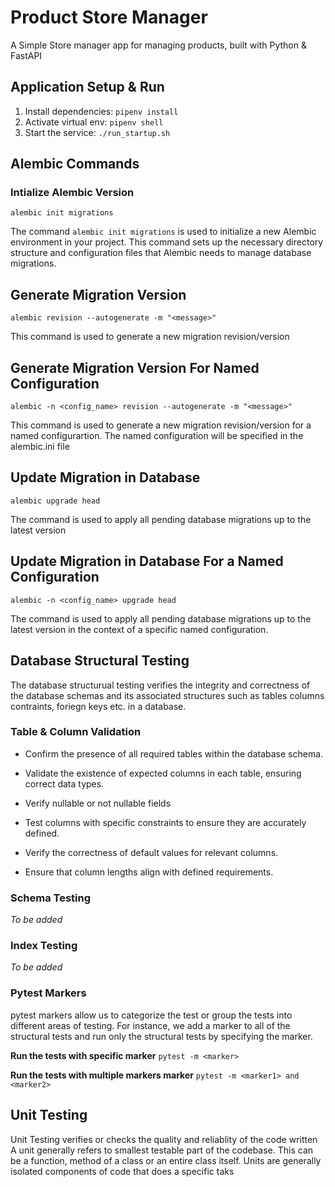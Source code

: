 # Product Store Manager

A Simple Store manager app for managing products, built with Python & FastAPI

## Application Setup & Run

1. Install dependencies: `pipenv install`
2. Activate virtual env: `pipenv shell`
3. Start the service: `./run_startup.sh`

## Alembic Commands

### Intialize Alembic Version

`alembic init migrations`

The command `alembic init migrations` is used to initialize a new Alembic environment in your project. This command sets up the necessary directory structure and configuration files that Alembic needs to manage database migrations.

## Generate Migration Version

`alembic revision --autogenerate -m "<message>"`

This command is used to generate a new migration revision/version

## Generate Migration Version For Named Configuration

`alembic -n <config_name> revision --autogenerate -m "<message>"`

This command is used to generate a new migration revision/version for a named configurartion. The named configuration will be specified in the alembic.ini file

## Update Migration in Database

`alembic upgrade head`

The command is used to apply all pending database migrations up to the latest version

## Update Migration in Database For a Named Configuration

`alembic -n <config_name> upgrade head`

The command is used to apply all pending database migrations up to the latest version in the context of a specific named configuration.

## Database Structural Testing

The database structurual testing verifies the integrity and correctness of the database schemas and its associated structures such as tables columns contraints, foriegn keys etc. in a database.

### Table & Column Validation

- Confirm the presence of all required tables within the database schema.

- Validate the existence of expected columns in each table, ensuring correct data types.

- Verify nullable or not nullable fields

- Test columns with specific constraints to ensure they are accurately defined.

- Verify the correctness of default values for relevant columns.

- Ensure that column lengths align with defined requirements.

### Schema Testing

_To be added_

### Index Testing

_To be added_

### Pytest Markers

pytest markers allow us to categorize the test or group the tests into different areas of testing.
For instance, we add a marker to all of the structural tests and run only the structural tests by specifying the marker.

**Run the tests with specific marker**
`pytest -m <marker>`

**Run the tests with multiple markers marker**
`pytest -m <marker1> and <marker2>`

## Unit Testing

Unit Testing verifies or checks the quality and reliablity of the code written
A unit generally refers to smallest testable part of the codebase.
This can be a function, method of a class or an entire class itself.
Units are generally isolated components of code that does a specific taks
